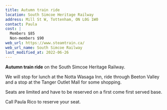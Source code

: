 ```yaml
---
title: Autumn train ride
location: South Simcoe Heritage Railway
address: Mill St W, Tottenham, ON L0G 1W0
contact: Paula
cost: |
  Members $85
  Non-members $90
web_url: https://www.steamtrain.ca/
web_url_name: South Simcoe Railway
last_modified_at: 2022-06-26
---
```


**Autumn train ride** on the South Simcoe Heritage Railway.

We will stop for lunch at the Notta Wasaga Inn, ride through Beeton Valley and
a stop at the Tanger Outlet Mall for some shopping.

Seats are limited and have to be reserved on a first come first served base.

Call Paula Rico to reserve your seat.
